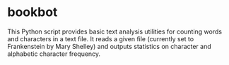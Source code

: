 # bookbot
This Python script provides basic text analysis utilities for counting words and characters in a text file. It reads a given file (currently set to Frankenstein by Mary Shelley) and outputs statistics on character and alphabetic character frequency.
